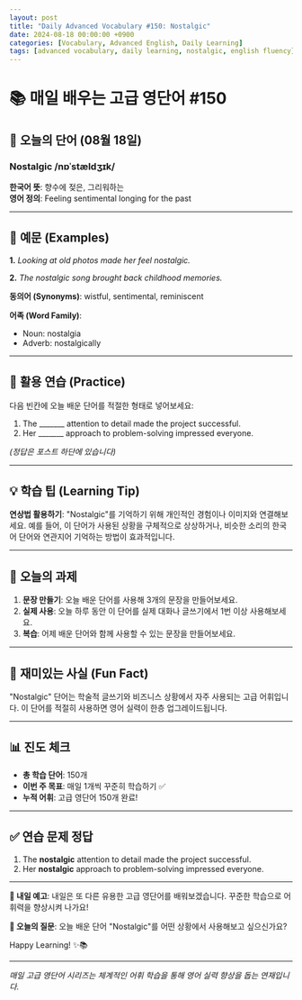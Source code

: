 ```yaml
---
layout: post
title: "Daily Advanced Vocabulary #150: Nostalgic"
date: 2024-08-18 00:00:00 +0900
categories: [Vocabulary, Advanced English, Daily Learning]
tags: [advanced vocabulary, daily learning, nostalgic, english fluency]
---
```


# 📚 **매일 배우는 고급 영단어 #150**

## 🌟 **오늘의 단어 (08월 18일)**

### **Nostalgic** /nɒˈstældʒɪk/

**한국어 뜻**: 향수에 젖은, 그리워하는  
**영어 정의**: Feeling sentimental longing for the past

<!--more-->

---

## 📖 **예문 (Examples)**

**1.** *Looking at old photos made her feel nostalgic.*

**2.** *The nostalgic song brought back childhood memories.*

**동의어 (Synonyms)**: wistful, sentimental, reminiscent

**어족 (Word Family)**:
- Noun: nostalgia
- Adverb: nostalgically

---

## 🎯 **활용 연습 (Practice)**

다음 빈칸에 오늘 배운 단어를 적절한 형태로 넣어보세요:

1. The _______ attention to detail made the project successful.
2. Her _______ approach to problem-solving impressed everyone.

*(정답은 포스트 하단에 있습니다)*

---

## 💡 **학습 팁 (Learning Tip)**

**연상법 활용하기**: "Nostalgic"를 기억하기 위해 개인적인 경험이나 이미지와 연결해보세요. 
예를 들어, 이 단어가 사용된 상황을 구체적으로 상상하거나, 비슷한 소리의 한국어 단어와 연관지어 기억하는 방법이 효과적입니다.

---

## 📝 **오늘의 과제**

1. **문장 만들기**: 오늘 배운 단어를 사용해 3개의 문장을 만들어보세요.
2. **실제 사용**: 오늘 하루 동안 이 단어를 실제 대화나 글쓰기에서 1번 이상 사용해보세요.
3. **복습**: 어제 배운 단어와 함께 사용할 수 있는 문장을 만들어보세요.

---

## 🎲 **재미있는 사실 (Fun Fact)**

"Nostalgic" 단어는 학술적 글쓰기와 비즈니스 상황에서 자주 사용되는 고급 어휘입니다. 이 단어를 적절히 사용하면 영어 실력이 한층 업그레이드됩니다.

---

## 📊 **진도 체크**

- **총 학습 단어**: 150개
- **이번 주 목표**: 매일 1개씩 꾸준히 학습하기 ✅
- **누적 어휘**: 고급 영단어 150개 완료!

---

## ✅ **연습 문제 정답**

1. The **nostalgic** attention to detail made the project successful.
2. Her **nostalgic** approach to problem-solving impressed everyone.

---

**🎯 내일 예고**: 내일은 또 다른 유용한 고급 영단어를 배워보겠습니다. 꾸준한 학습으로 어휘력을 향상시켜 나가요!

**💭 오늘의 질문**: 오늘 배운 단어 "Nostalgic"를 어떤 상황에서 사용해보고 싶으신가요? 

Happy Learning! ✨📚

---

*매일 고급 영단어 시리즈는 체계적인 어휘 학습을 통해 영어 실력 향상을 돕는 연재입니다.*
